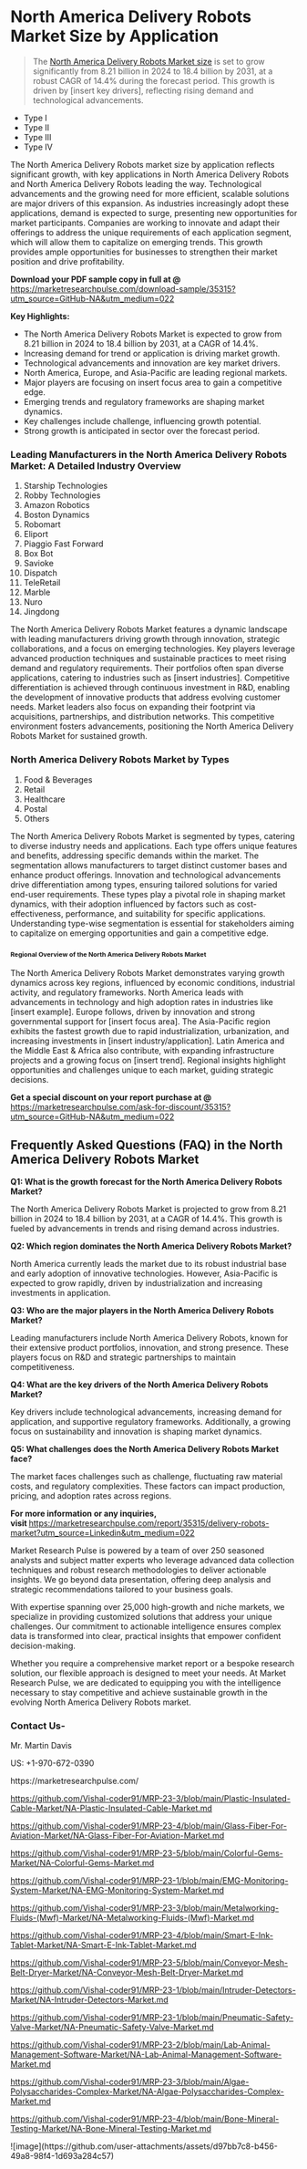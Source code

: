 <h1>North America Delivery Robots Market&nbsp;Size by Application</h1><blockquote><p>The <a href="https://marketresearchpulse.com/download-sample/35315?utm_source=GitHub-NA&amp;utm_medium=022">North America Delivery Robots Market size</a> is set to grow significantly from 8.21 billion in 2024 to 18.4 billion by 2031, at a robust CAGR of 14.4% during the forecast period. This growth is driven by [insert key drivers], reflecting rising demand and technological advancements.</p></blockquote><ul><li>Type I <li> Type II <li> Type III <li> Type IV</li></ul><p>The North America Delivery Robots market size by application reflects significant growth, with key applications in North America Delivery Robots and North America Delivery Robots leading the way. Technological advancements and the growing need for more efficient, scalable solutions are major drivers of this expansion. As industries increasingly adopt these applications, demand is expected to surge, presenting new opportunities for market participants. Companies are working to innovate and adapt their offerings to address the unique requirements of each application segment, which will allow them to capitalize on emerging trends. This growth provides ample opportunities for businesses to strengthen their market position and drive profitability.</p><p><strong>Download your PDF sample copy in full at @ </strong><a href="https://marketresearchpulse.com/download-sample/35315?utm_source=GitHub-NA&amp;utm_medium=022">https://marketresearchpulse.com/download-sample/35315?utm_source=GitHub-NA&amp;utm_medium=022</a></p><p><strong>Key Highlights: </strong></p><ul><li>The North America Delivery Robots Market is expected to grow from 8.21 billion in 2024 to 18.4 billion by 2031, at a CAGR of 14.4%.</li><li>Increasing demand for trend or application is driving market growth.</li><li>Technological advancements and innovation are key market drivers.</li><li>North America, Europe, and Asia-Pacific are leading regional markets.</li><li>Major players are focusing on insert focus area to gain a competitive edge.</li><li>Emerging trends and regulatory frameworks are shaping market dynamics.</li><li>Key challenges include challenge, influencing growth potential.</li><li>Strong growth is anticipated in sector over the forecast period.</li></ul><h3>Leading Manufacturers in the North America Delivery Robots Market: A Detailed Industry Overview</h3><ol><li>Starship Technologies</li><li>Robby Technologies</li><li>Amazon Robotics</li><li>Boston Dynamics</li><li>Robomart</li><li>Eliport</li><li>Piaggio Fast Forward</li><li>Box Bot</li><li>Savioke</li><li>Dispatch</li><li>TeleRetail</li><li>Marble</li><li>Nuro</li><li>Jingdong</li></ol><div class="flex max-w-full flex-col flex-grow"><div class="min-h-8 text-message flex w-full flex-col items-end gap-2 whitespace-normal break-words [.text-message+&amp;]:mt-5" dir="auto" data-message-author-role="assistant" data-message-id="fd8432e4-4910-450d-b182-61b7bfb0a01f" data-message-model-slug="gpt-4o"><div class="flex w-full flex-col gap-1 empty:hidden first:pt-[3px]"><div class="markdown prose w-full break-words dark:prose-invert light"><p>The North America Delivery Robots Market features a dynamic landscape with leading manufacturers driving growth through innovation, strategic collaborations, and a focus on emerging technologies. Key players leverage advanced production techniques and sustainable practices to meet rising demand and regulatory requirements. Their portfolios often span diverse applications, catering to industries such as [insert industries]. Competitive differentiation is achieved through continuous investment in R&amp;D, enabling the development of innovative products that address evolving customer needs. Market leaders also focus on expanding their footprint via acquisitions, partnerships, and distribution networks. This competitive environment fosters advancements, positioning the North America Delivery Robots Market for sustained growth.</p></div></div></div></div><h3>North America Delivery Robots Market by Types</h3><ol><li>Food & Beverages <li> Retail <li> Healthcare <li> Postal <li> Others</li></ol><div class="flex max-w-full flex-col flex-grow"><div class="min-h-8 text-message flex w-full flex-col items-end gap-2 whitespace-normal break-words [.text-message+&amp;]:mt-5" dir="auto" data-message-author-role="assistant" data-message-id="084470be-0bb7-4664-bddf-5156b4f41249" data-message-model-slug="gpt-4o-mini"><div class="flex w-full flex-col gap-1 empty:hidden first:pt-[3px]"><div class="markdown prose w-full break-words dark:prose-invert light"><p>The North America Delivery Robots Market is segmented by types, catering to diverse industry needs and applications. Each type offers unique features and benefits, addressing specific demands within the market. The segmentation allows manufacturers to target distinct customer bases and enhance product offerings. Innovation and technological advancements drive differentiation among types, ensuring tailored solutions for varied end-user requirements. These types play a pivotal role in shaping market dynamics, with their adoption influenced by factors such as cost-effectiveness, performance, and suitability for specific applications. Understanding type-wise segmentation is essential for stakeholders aiming to capitalize on emerging opportunities and gain a competitive edge.</p></div></div></div></div><h3><span style="font-size: 11px;">Regional Overview of the North America Delivery Robots Market</span></h3><div class="flex max-w-full flex-col flex-grow"><div class="min-h-8 text-message flex w-full flex-col items-end gap-2 whitespace-normal break-words [.text-message+&amp;]:mt-5" dir="auto" data-message-author-role="assistant" data-message-id="e9038762-ce64-4e30-91c9-9bd413514231" data-message-model-slug="gpt-4o-mini"><div class="flex w-full flex-col gap-1 empty:hidden first:pt-[3px]"><div class="markdown prose w-full break-words dark:prose-invert light"><p>The North America Delivery Robots Market demonstrates varying growth dynamics across key regions, influenced by economic conditions, industrial activity, and regulatory frameworks. North America leads with advancements in technology and high adoption rates in industries like [insert example]. Europe follows, driven by innovation and strong governmental support for [insert focus area]. The Asia-Pacific region exhibits the fastest growth due to rapid industrialization, urbanization, and increasing investments in [insert industry/application]. Latin America and the Middle East &amp; Africa also contribute, with expanding infrastructure projects and a growing focus on [insert trend]. Regional insights highlight opportunities and challenges unique to each market, guiding strategic decisions.</p></div></div></div></div><p><strong>Get a special discount on your report purchase at @ </strong><a href="https://marketresearchpulse.com/ask-for-discount/35315?utm_source=GitHub-NA&amp;utm_medium=022">https://marketresearchpulse.com/ask-for-discount/35315?utm_source=GitHub-NA&amp;utm_medium=022</a></p><h2>Frequently Asked Questions (FAQ) in the North America Delivery Robots Market</h2><p><strong>Q1: What is the growth forecast for the North America Delivery Robots Market?</strong></p><p>The North America Delivery Robots Market is projected to grow from 8.21 billion in 2024 to 18.4 billion by 2031, at a CAGR of 14.4%. This growth is fueled by advancements in trends and rising demand across industries.</p><p><strong>Q2: Which region dominates the North America Delivery Robots Market?</strong></p><p>North America currently leads the market due to its robust industrial base and early adoption of innovative technologies. However, Asia-Pacific is expected to grow rapidly, driven by industrialization and increasing investments in application.</p><p><strong>Q3: Who are the major players in the North America Delivery Robots Market?</strong></p><p>Leading manufacturers include North America Delivery Robots, known for their extensive product portfolios, innovation, and strong presence. These players focus on R&amp;D and strategic partnerships to maintain competitiveness.</p><p><strong>Q4: What are the key drivers of the North America Delivery Robots Market?</strong></p><p>Key drivers include technological advancements, increasing demand for application, and supportive regulatory frameworks. Additionally, a growing focus on sustainability and innovation is shaping market dynamics.</p><p><strong>Q5: What challenges does the North America Delivery Robots Market face?</strong></p><p>The market faces challenges such as challenge, fluctuating raw material costs, and regulatory complexities. These factors can impact production, pricing, and adoption rates across regions.</p><p><strong>For more information or any inquiries, visit&nbsp;</strong><a href="https://marketresearchpulse.com/report/35315/delivery-robots-market?utm_source=Linkedin&utm_medium=022">https://marketresearchpulse.com/report/35315/delivery-robots-market?utm_source=Linkedin&utm_medium=022</a></p><p>Market Research Pulse is powered by a team of over 250 seasoned analysts and subject matter experts who leverage advanced data collection techniques and robust research methodologies to deliver actionable insights. We go beyond data presentation, offering deep analysis and strategic recommendations tailored to your business goals.</p><p>With expertise spanning over 25,000 high-growth and niche markets, we specialize in providing customized solutions that address your unique challenges. Our commitment to actionable intelligence ensures complex data is transformed into clear, practical insights that empower confident decision-making.</p><p>Whether you require a comprehensive market report or a bespoke research solution, our flexible approach is designed to meet your needs. At Market Research Pulse, we are dedicated to equipping you with the intelligence necessary to stay competitive and achieve sustainable growth in the evolving North America Delivery Robots market.</p><h3><strong>Contact Us-</strong></h3><p>Mr. Martin Davis</p><p>US: +1-970-672-0390</p><p>https://marketresearchpulse.com/</p><p><a href="https://github.com/Vishal-coder91/MRP-23-3/blob/main/Plastic-Insulated-Cable-Market/NA-Plastic-Insulated-Cable-Market.md">https://github.com/Vishal-coder91/MRP-23-3/blob/main/Plastic-Insulated-Cable-Market/NA-Plastic-Insulated-Cable-Market.md</a></p><p><a href="https://github.com/Vishal-coder91/MRP-23-4/blob/main/Glass-Fiber-For-Aviation-Market/NA-Glass-Fiber-For-Aviation-Market.md">https://github.com/Vishal-coder91/MRP-23-4/blob/main/Glass-Fiber-For-Aviation-Market/NA-Glass-Fiber-For-Aviation-Market.md</a></p><p><a href="https://github.com/Vishal-coder91/MRP-23-5/blob/main/Colorful-Gems-Market/NA-Colorful-Gems-Market.md">https://github.com/Vishal-coder91/MRP-23-5/blob/main/Colorful-Gems-Market/NA-Colorful-Gems-Market.md</a></p><p><a href="https://github.com/Vishal-coder91/MRP-23-1/blob/main/EMG-Monitoring-System-Market/NA-EMG-Monitoring-System-Market.md">https://github.com/Vishal-coder91/MRP-23-1/blob/main/EMG-Monitoring-System-Market/NA-EMG-Monitoring-System-Market.md</a></p><p><a href="https://github.com/Vishal-coder91/MRP-23-3/blob/main/Metalworking-Fluids-(Mwf)-Market/NA-Metalworking-Fluids-(Mwf)-Market.md">https://github.com/Vishal-coder91/MRP-23-3/blob/main/Metalworking-Fluids-(Mwf)-Market/NA-Metalworking-Fluids-(Mwf)-Market.md</a></p><p><a href="https://github.com/Vishal-coder91/MRP-23-4/blob/main/Smart-E-Ink-Tablet-Market/NA-Smart-E-Ink-Tablet-Market.md">https://github.com/Vishal-coder91/MRP-23-4/blob/main/Smart-E-Ink-Tablet-Market/NA-Smart-E-Ink-Tablet-Market.md</a></p><p><a href="https://github.com/Vishal-coder91/MRP-23-5/blob/main/Conveyor-Mesh-Belt-Dryer-Market/NA-Conveyor-Mesh-Belt-Dryer-Market.md">https://github.com/Vishal-coder91/MRP-23-5/blob/main/Conveyor-Mesh-Belt-Dryer-Market/NA-Conveyor-Mesh-Belt-Dryer-Market.md</a></p><p><a href="https://github.com/Vishal-coder91/MRP-23-1/blob/main/Intruder-Detectors-Market/NA-Intruder-Detectors-Market.md">https://github.com/Vishal-coder91/MRP-23-1/blob/main/Intruder-Detectors-Market/NA-Intruder-Detectors-Market.md</a></p><p><a href="https://github.com/Vishal-coder91/MRP-23-1/blob/main/Pneumatic-Safety-Valve-Market/NA-Pneumatic-Safety-Valve-Market.md">https://github.com/Vishal-coder91/MRP-23-1/blob/main/Pneumatic-Safety-Valve-Market/NA-Pneumatic-Safety-Valve-Market.md</a></p><p><a href="https://github.com/Vishal-coder91/MRP-23-2/blob/main/Lab-Animal-Management-Software-Market/NA-Lab-Animal-Management-Software-Market.md">https://github.com/Vishal-coder91/MRP-23-2/blob/main/Lab-Animal-Management-Software-Market/NA-Lab-Animal-Management-Software-Market.md</a></p><p><a href="https://github.com/Vishal-coder91/MRP-23-3/blob/main/Algae-Polysaccharides-Complex-Market/NA-Algae-Polysaccharides-Complex-Market.md">https://github.com/Vishal-coder91/MRP-23-3/blob/main/Algae-Polysaccharides-Complex-Market/NA-Algae-Polysaccharides-Complex-Market.md</a></p><p><a href="https://github.com/Vishal-coder91/MRP-23-4/blob/main/Bone-Mineral-Testing-Market/NA-Bone-Mineral-Testing-Market.md">https://github.com/Vishal-coder91/MRP-23-4/blob/main/Bone-Mineral-Testing-Market/NA-Bone-Mineral-Testing-Market.md</a></p>
![image](https://github.com/user-attachments/assets/d97bb7c8-b456-49a8-98f4-1d693a284c57)
